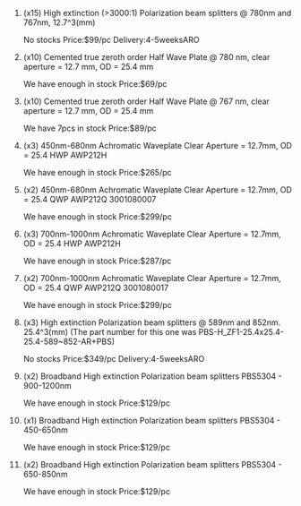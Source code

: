 1. (x15) High extinction (>3000:1) Polarization beam splitters @ 780nm and 767nm, 12.7^3(mm)

    No stocks Price:$99/pc Delivery:4-5weeksARO

2. (x10) Cemented true zeroth order Half Wave Plate @ 780 nm, clear aperture = 12.7 mm, OD = 25.4 mm

    We have enough in stock Price:$69/pc

3. (x10) Cemented true zeroth order Half Wave Plate @ 767 nm, clear aperture = 12.7 mm, OD = 25.4 mm

    We have 7pcs in stock Price:$89/pc

4. (x3) 450nm-680nm Achromatic Waveplate Clear Aperture = 12.7mm, OD = 25.4 HWP AWP212H

    We have enough in stock Price:$265/pc

5. (x2) 450nm-680nm Achromatic Waveplate Clear Aperture = 12.7mm, OD = 25.4 QWP AWP212Q 3001080007

    We have enough in stock Price:$299/pc

6. (x3) 700nm-1000nm Achromatic Waveplate Clear Aperture = 12.7mm, OD = 25.4 HWP AWP212H

    We have enough in stock Price:$287/pc

7. (x2) 700nm-1000nm Achromatic Waveplate Clear Aperture = 12.7mm, OD = 25.4 QWP AWP212Q 3001080017

    We have enough in stock Price:$299/pc

8. (x3) High extinction Polarization beam splitters @ 589nm and 852nm. 25.4^3(mm) (The part number for this one was PBS-H_ZF1-25.4x25.4-25.4-589~852-AR+PBS)

    No stocks Price:$349/pc Delivery:4-5weeksARO

9. (x2) Broadband High extinction Polarization beam splitters PBS5304 - 900-1200nm

    We have enough in stock Price:$129/pc

10. (x1) Broadband High extinction Polarization beam splitters PBS5304 - 450-650nm

    We have enough in stock Price:$129/pc

11. (x2) Broadband High extinction Polarization beam splitters PBS5304 - 650-850nm

    We have enough in stock Price:$129/pc
